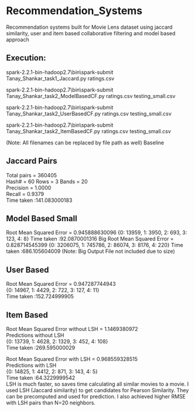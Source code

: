 # Recommendation_Systems
Recommendation systems built for Movie Lens dataset using jaccard similarity, user and item based collaborative filtering and model based approach

  
## Execution: 
spark-2.2.1-bin-hadoop2.7\bin\spark-submit Tanay_Shankar_task1_Jaccard.py ratings.csv

spark-2.2.1-bin-hadoop2.7\bin\spark-submit Tanay_Shankar_task2_ModelBasedCF.py ratings.csv testing_small.csv 

spark-2.2.1-bin-hadoop2.7\bin\spark-submit Tanay_Shankar_task2_UserBasedCF.py ratings.csv testing_small.csv 

spark-2.2.1-bin-hadoop2.7\bin\spark-submit Tanay_Shankar_task2_ItemBasedCF.py ratings.csv testing_small.csv 
 
(Note: All filenames can be replaced by file path as well) 
Baseline 
 
 
## Jaccard Pairs 
Total pairs = 360405   
Hash# = 60 Rows = 3 Bands = 20  
Precision = 1.0000  
Recall = 0.9379  
Time taken :141.083000183  

 
## Model Based Small  
Root Mean Squared Error = 0.945888630096 
{0: 13959, 1: 3950, 2: 693, 3: 123, 4: 8} 
Time taken :92.0870001316 
Big 
Root Mean Squared Error = 0.828714545399 
{0: 3206075, 1: 745786, 2: 86074, 3: 8176, 4: 220} 
Time taken :686.105604009 
(Note: Big Output File not included due to size) 

## User Based 
Root Mean Squared Error = 0.947287744943  
{0: 14967, 1: 4429, 2: 722, 3: 127, 4: 11}  
Time taken :152.724999905  

## Item Based 
Root Mean Squared Error without LSH = 1.1469380972  
Predictions without LSH  
{0: 13739, 1: 4628, 2: 1329, 3: 452, 4: 108}  
Time taken :269.595000029  
 
Root Mean Squared Error with LSH = 0.968559328515  
Predictions with LSH  
{0: 14825, 1: 4412, 2: 871, 3: 143, 4: 5}  
Time taken :64.3229999542  
LSH is much faster, so saves time calculating all similar movies to a movie. I used LSH (Jaccard similarity) to get candidates for Pearson Similarity. They can be precomputed and used for prediction. I also achieved higher RMSE with LSH pairs than N=20 neighbors.  

